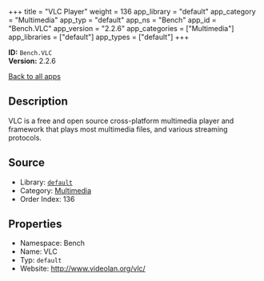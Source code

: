 ﻿+++
title = "VLC Player"
weight = 136
app_library = "default"
app_category = "Multimedia"
app_typ = "default"
app_ns = "Bench"
app_id = "Bench.VLC"
app_version = "2.2.6"
app_categories = ["Multimedia"]
app_libraries = ["default"]
app_types = ["default"]
+++

**ID:** `Bench.VLC`  
**Version:** 2.2.6  
<!--more-->

[Back to all apps](/apps/)

## Description
VLC is a free and open source cross-platform multimedia player and framework
that plays most multimedia files, and various streaming protocols.

## Source

* Library: [`default`](/app_libraries/default)
* Category: [Multimedia](/app_categories/multimedia)
* Order Index: 136

## Properties

* Namespace: Bench
* Name: VLC
* Typ: `default`
* Website: <http://www.videolan.org/vlc/>

